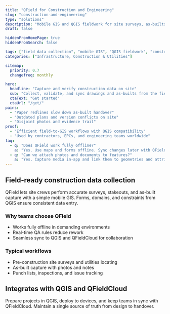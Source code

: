 ```yaml
---
title: "QField for Construction and Engineering"
slug: "construction-and-engineering"
type: "solutions"
description: "Mobile GIS and QGIS fieldwork for site surveys, as-builts, and QA in construction projects."
draft: false

hiddenFromHomePage: true
hiddenFromSearch: false

tags: ["field data collection", "mobile GIS", "QGIS fieldwork", "construction surveying", "as-built"]
categories: ["Infrastructure, Construction & Utilities"]

sitemap:
  priority: 0.7
  changefreq: monthly

hero:
  headline: "Capture and verify construction data on site"
  sub: "Collect, validate, and sync drawings and as-builts from the field using QField and QFieldCloud."
  ctaText: "Get started"
  ctaUrl: "/get/"
pains:
  - "Paper redlines slow down as-built handover"
  - "Outdated plans and version conflicts on site"
  - "Disjoint photos and evidence trail"
proof:
  - "Efficient field-to-GIS workflows with QGIS compatibility"
  - "Used by contractors, EPCs, and engineering teams worldwide"
faq:
  - q: "Does QField work fully offline?"
    a: "Yes. Use maps and forms offline. Sync changes later with QFieldCloud for safe conflict resolution."
  - q: "Can we attach photos and documents to features?"
    a: "Yes. Capture media in-app and link them to geometries and attributes for clean documentation."
---
```


## Field-ready construction data collection

QField lets site crews perform accurate surveys, stakeouts, and as-built capture with a simple mobile GIS. Forms, domains, and constraints from QGIS ensure consistent data entry.

### Why teams choose QField
- Works fully offline in demanding environments
- Real-time QA rules reduce rework
- Seamless sync to QGIS and QFieldCloud for collaboration

### Typical workflows
- Pre-construction site surveys and utilities locating
- As-built capture with photos and notes
- Punch lists, inspections, and issue tracking

## Integrates with QGIS and QFieldCloud

Prepare projects in QGIS, deploy to devices, and keep teams in sync with QFieldCloud. Maintain a single source of truth from design to handover.

